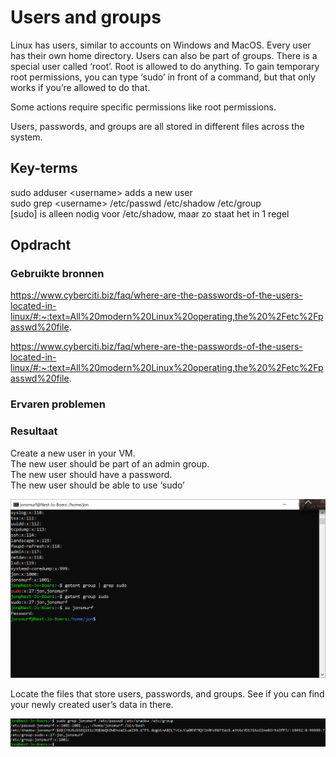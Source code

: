 # Users and groups
Linux has users, similar to accounts on Windows and MacOS. Every user has their own home directory. Users can also be part of groups.
There is a special user called ‘root’. Root is allowed to do anything.
To gain temporary root permissions, you can type ‘sudo’ in front of a command, but that only works if you’re allowed to do that.

Some actions require specific permissions like root permissions.

Users, passwords, and groups are all stored in different files across the system.

## Key-terms

sudo adduser &lt;username&gt; adds a new user  
sudo grep &lt;username&gt; /etc/passwd /etc/shadow /etc/group    
[sudo] is alleen nodig voor /etc/shadow, maar zo staat het in 1 regel  

## Opdracht
### Gebruikte bronnen

https://www.cyberciti.biz/faq/where-are-the-passwords-of-the-users-located-in-linux/#:~:text=All%20modern%20Linux%20operating,the%20%2Fetc%2Fpasswd%20file.

https://www.cyberciti.biz/faq/where-are-the-passwords-of-the-users-located-in-linux/#:~:text=All%20modern%20Linux%20operating,the%20%2Fetc%2Fpasswd%20file.

### Ervaren problemen

### Resultaat

Create a new user in your VM.  
The new user should be part of an admin group.  
The new user should have a password.  
The new user should be able to use ‘sudo’  

![vraag1tm4](../00_includes/linux4.PNG)

Locate the files that store users, passwords, and groups. See if you can find your newly created user’s data in there.

![vraag5](../00_includes/linux4xtra.PNG)

